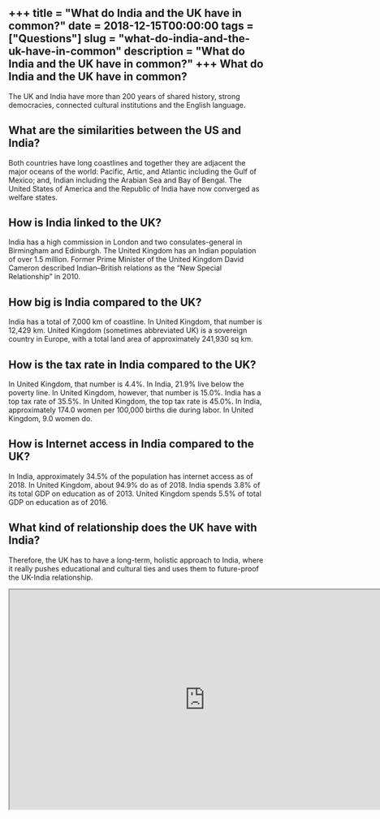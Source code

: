 +++
title = "What do India and the UK have in common?"
date = 2018-12-15T00:00:00
tags = ["Questions"]
slug = "what-do-india-and-the-uk-have-in-common"
description = "What do India and the UK have in common?"
+++
What do India and the UK have in common?
----------------------------------------

The UK and India have more than 200 years of shared history, strong democracies, connected cultural institutions and the English language.

What are the similarities between the US and India?
---------------------------------------------------

Both countries have long coastlines and together they are adjacent the major oceans of the world: Pacific, Artic, and Atlantic including the Gulf of Mexico; and, Indian including the Arabian Sea and Bay of Bengal. The United States of America and the Republic of India have now converged as welfare states.

How is India linked to the UK?
------------------------------

India has a high commission in London and two consulates-general in Birmingham and Edinburgh. The United Kingdom has an Indian population of over 1.5 million. Former Prime Minister of the United Kingdom David Cameron described Indian–British relations as the “New Special Relationship” in 2010.

How big is India compared to the UK?
------------------------------------

India has a total of 7,000 km of coastline. In United Kingdom, that number is 12,429 km. United Kingdom (sometimes abbreviated UK) is a sovereign country in Europe, with a total land area of approximately 241,930 sq km.

How is the tax rate in India compared to the UK?
------------------------------------------------

In United Kingdom, that number is 4.4%. In India, 21.9% live below the poverty line. In United Kingdom, however, that number is 15.0%. India has a top tax rate of 35.5%. In United Kingdom, the top tax rate is 45.0%. In India, approximately 174.0 women per 100,000 births die during labor. In United Kingdom, 9.0 women do.

How is Internet access in India compared to the UK?
---------------------------------------------------

In India, approximately 34.5% of the population has internet access as of 2018. In United Kingdom, about 94.9% do as of 2018. India spends 3.8% of its total GDP on education as of 2013. United Kingdom spends 5.5% of total GDP on education as of 2016.

What kind of relationship does the UK have with India?
------------------------------------------------------

Therefore, the UK has to have a long-term, holistic approach to India, where it really pushes educational and cultural ties and uses them to future-proof the UK-India relationship.

<iframe allow="accelerometer; autoplay; clipboard-write; encrypted-media; gyroscope; picture-in-picture" allowfullscreen="" class="__youtube_prefs__  epyt-is-override  no-lazyload" data-no-lazy="1" data-origheight="433" data-origwidth="770" data-skipgform_ajax_framebjll="" height="433" id="_ytid_48345" loading="lazy" src="https://www.youtube.com/embed/aB0NSy-VG18?enablejsapi=1&autoplay=0&cc_load_policy=0&cc_lang_pref=&iv_load_policy=1&loop=0&modestbranding=0&rel=1&fs=1&playsinline=0&autohide=2&theme=dark&color=red&controls=1&" title="YouTube player" width="770"></iframe>